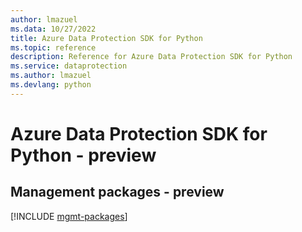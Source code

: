 ```yaml
---
author: lmazuel
ms.data: 10/27/2022
title: Azure Data Protection SDK for Python
ms.topic: reference
description: Reference for Azure Data Protection SDK for Python
ms.service: dataprotection
ms.author: lmazuel
ms.devlang: python
---
```

# Azure Data Protection SDK for Python - preview

## Management packages - preview
[!INCLUDE [mgmt-packages](data-protection-mgmt-index.md)]